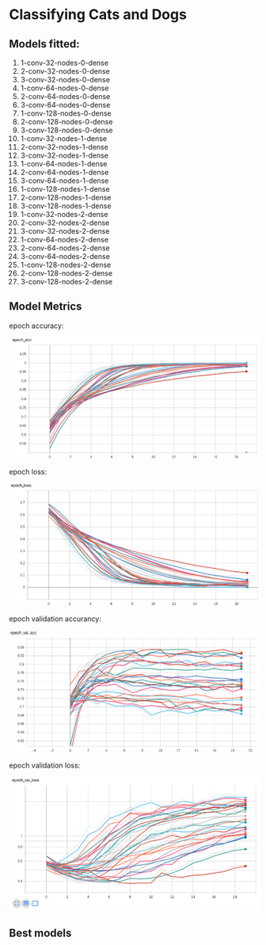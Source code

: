 # Classifying Cats and Dogs

## Models fitted:

1. 1-conv-32-nodes-0-dense
2. 2-conv-32-nodes-0-dense
3. 3-conv-32-nodes-0-dense
4. 1-conv-64-nodes-0-dense
5. 2-conv-64-nodes-0-dense
6. 3-conv-64-nodes-0-dense
7. 1-conv-128-nodes-0-dense
8. 2-conv-128-nodes-0-dense
9. 3-conv-128-nodes-0-dense
10. 1-conv-32-nodes-1-dense
11. 2-conv-32-nodes-1-dense
12. 3-conv-32-nodes-1-dense
13. 1-conv-64-nodes-1-dense
14. 2-conv-64-nodes-1-dense
15. 3-conv-64-nodes-1-dense
16. 1-conv-128-nodes-1-dense
17. 2-conv-128-nodes-1-dense
18. 3-conv-128-nodes-1-dense
19. 1-conv-32-nodes-2-dense
20. 2-conv-32-nodes-2-dense
21. 3-conv-32-nodes-2-dense
22. 1-conv-64-nodes-2-dense
23. 2-conv-64-nodes-2-dense
24. 3-conv-64-nodes-2-dense
25. 1-conv-128-nodes-2-dense
26. 2-conv-128-nodes-2-dense
27. 3-conv-128-nodes-2-dense

## Model Metrics

epoch accuracy:

![epoch_acc](Graphs/epoch_acc.png)

epoch loss:

![epoch_loss](Graphs/epoch_loss.png)

epoch validation accurancy:

![epoch_val_acc](Graphs/epoch_val_acc.png)

epoch validation loss:

![epoch_val_loss](Graphs/epoch_val_loss.png)

## Best models
